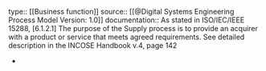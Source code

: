 type:: [[Business function]]
source:: [[@Digital Systems Engineering Process Model Version: 1.0]]
documentation:: As stated in ISO/IEC/IEEE 15288, [6.1.2.1] The purpose of the Supply process is to provide an acquirer with a product or service that meets agreed requirements.  See detailed description in the INCOSE Handbook v.4, page 142

-